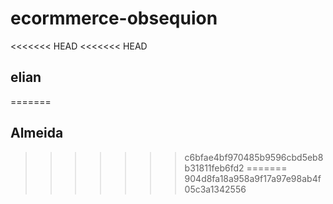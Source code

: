 # ecormmerce-obsequion
<<<<<<< HEAD
<<<<<<< HEAD
## elian
=======
## Almeida
>>>>>>> c6bfae4bf970485b9596cbd5eb8b31811feb6fd2
=======
>>>>>>> 904d8fa18a958a9f17a97e98ab4f05c3a1342556
